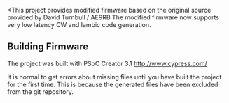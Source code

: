 <This project provides modified firmware based on the original source provided by David Turnbull / AE9RB
The modified firmware now supports very low latency CW and Iambic code generation.

## Building Firmware

The project was built with PSoC Creator 3.1
http://www.cypress.com/

It is normal to get errors about missing files until you have built
the project for the first time.  This is because the generated files
have been excluded from the git repository. 

